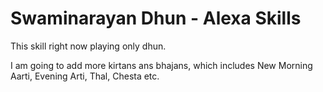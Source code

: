 # Swaminarayan Dhun - Alexa Skills

This skill right now playing only dhun.

I am going to add more kirtans ans bhajans, which includes New Morning Aarti, Evening Arti, Thal, Chesta etc.
